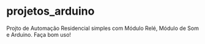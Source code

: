 # projetos_arduino

Projto de Automação Residencial simples com Módulo Relé, Módulo de Som e Arduino. Faça bom uso!

